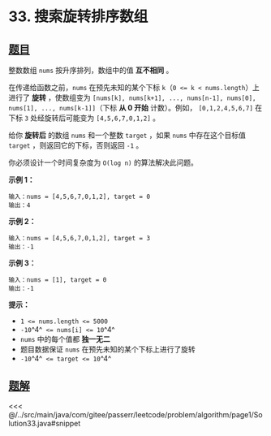 # 33. 搜索旋转排序数组

## [题目](https://leetcode.cn/problems/search-in-rotated-sorted-array/)
整数数组 `nums` 按升序排列，数组中的值 **互不相同** 。

在传递给函数之前，`nums` 在预先未知的某个下标 `k`（`0 <= k < nums.length`）上进行了 **旋转** ，使数组变为 `[nums[k], nums[k+1], ..., nums[n-1], nums[0], nums[1], ..., nums[k-1]]`（下标 **从 0 开始** 计数）。例如， `[0,1,2,4,5,6,7]` 在下标 `3` 处经旋转后可能变为 `[4,5,6,7,0,1,2]` 。

给你 **旋转后** 的数组 `nums` 和一个整数 `target` ，如果 `nums` 中存在这个目标值 `target` ，则返回它的下标，否则返回 `-1` 。

你必须设计一个时间复杂度为 `O(log n)` 的算法解决此问题。

**示例 1：**

    输入：nums = [4,5,6,7,0,1,2], target = 0
    输出：4

**示例 2：**

    输入：nums = [4,5,6,7,0,1,2], target = 3
    输出：-1

**示例 3：**

```
输入：nums = [1], target = 0
输出：-1
```

**提示：**

* `1 <= nums.length <= 5000`
* `-10`^4^` <= nums[i] <= 10`^4^
* `nums` 中的每个值都 **独一无二**
* 题目数据保证 `nums` 在预先未知的某个下标上进行了旋转
* `-10`^4^` <= target <= 10`^4^


## [题解](https://github.com/PasseRR/JavaLeetCode/blob/master/src/main/java/com/gitee/passerr/leetcode/problem/algorithm/page1/Solution33.java)

<<< @/../src/main/java/com/gitee/passerr/leetcode/problem/algorithm/page1/Solution33.java#snippet
